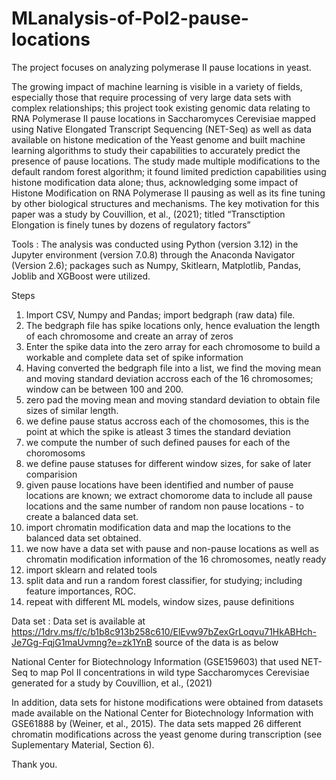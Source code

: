 # MLanalysis-of-Pol2-pause-locations
The project focuses on analyzing polymerase II pause locations in yeast. 

The growing impact of machine learning is visible in a variety of fields, especially those that require processing of very large data sets with complex relationships; this project took existing genomic data relating to RNA Polymerase II pause locations in Saccharomyces Cerevisiae mapped using Native Elongated Transcript Sequencing (NET-Seq) as well as data available on histone medication of the Yeast genome and built machine learning algorithms to study their capabilities to accurately predict the presence of pause locations. 
The study made multiple modifications to the default random forest algorithm; it found limited prediction capabilities using histone modification data alone; thus, acknowledging some impact of Histone Modification on RNA Polymerase II pausing as well as its fine tuning by other biological structures and mechanisms. 
The key motivation for this paper was a study by Couvillion, et al., (2021); titled “Transctiption Elongation is finely tunes by dozens of regulatory factors”


Tools : 
The analysis was conducted using Python (version 3.12) in the Jupyter environment (version 7.0.8) through the Anaconda Navigator (Version 2.6); packages such as Numpy, Skitlearn, Matplotlib, Pandas, Joblib and XGBoost were utilized.

Steps 
1. Import CSV, Numpy and Pandas; import bedgraph (raw data) file.
2. The bedgraph file has spike locations only, hence evaluation the length of each chromosome and create an array of zeros
3. Enter the spike data into the zero array for each chromosome to build a workable and complete data set of spike information
4. Having converted the bedgraph file into a list, we find the moving mean and moving standard deviation accross each of the 16 chromosomes; window can be between 100 and 200. 
5. zero pad the moving mean and moving standard deviation to obtain file sizes of similar length.
6. we define pause status accross each of the chomosomes, this is the point at which the spike is atleast 3 times the standard deviation
7. we compute the number of such defined pauses for each of the choromosoms
8. we define pause statuses for different window sizes, for sake of later comparision
9. given pause locations have been identified and number of pause locations are known; we extract chomorome data to include all pause locations and the same number of random non pause locations - to create a balanced data set.
10. import chromatin modification data and map the locations to the balanced data set obtained.
11. we now have a data set with pause and non-pause locations as well as chromatin modification information of the 16 chromosomes, neatly ready
12. import sklearn and related tools
13. split data and run a random forest classifier, for studying; including feature importances, ROC.
14. repeat with different ML models, window sizes, pause definitions


Data set : Data set is available at https://1drv.ms/f/c/b1b8c913b258c610/ElEvw97bZexGrLoqvu71HkABHch-Je7Gg-FqjG1maUvmng?e=zk1YnB 
source of the data is as below

National Center for Biotechnology Information (GSE159603) that used NET-Seq to map Pol II concentrations in wild type Saccharomyces Cerevisiae generated for a study by Couvillion, et al., (2021)

In addition, data sets for histone modifications were obtained from datasets made available on the National Center for Biotechnology Information with GSE61888 by (Weiner, et al., 2015). The data sets mapped 26 different chromatin modifications across the yeast genome during transcription (see Suplementary Material, Section 6).

Thank you.
